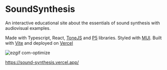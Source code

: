 # SoundSynthesis

An interactive educational site about the essentials of sound synthesis with audiovisual examples.

Made with Typescript, React, [ToneJS](https://tonejs.github.io/) and [P5](https://p5js.org/) libraries. Styled with [MUI](https://mui.com/). Built with [Vite](https://vitejs.dev/) and deployed on [Vercel](https://vercel.com/)

![ezgif com-optimize](https://user-images.githubusercontent.com/39201037/223791867-c1c05282-e508-4dc8-a8e7-660e0433abd7.gif)

https://sound-synthesis.vercel.app/

